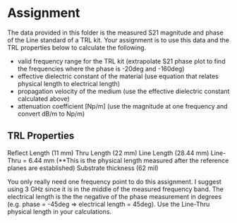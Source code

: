 # Assignment
The data provided in this folder is the measured S21 magnitude and phase of the Line standard of a TRL kit. Your assignment is to use this data and the TRL properties below to calculate the following.

* valid frequency range for the TRL kit (extrapolate S21 phase plot to find the frequencies where the phase is -20deg and -160deg)
* effective dielectric constant of the material (use equation that relates physical length to electrical length)
* propagation velocity of the medium (use the effective dielectric constant calculated above)
* attenuation coefficient [Np/m] (use the magnitude at one frequency and convert dB/m to Np/m)

## TRL Properties
Reflect Length (11 mm)
Thru Length (22 mm)
Line Length (28.44  mm)
Line-Thru = 6.44 mm (**This is the physical length measured after the reference planes are established)
Substrate thickness (62 mil)

You only really need one frequency point to do this assignment. I suggest using 3 GHz since it is in the middle of the measured frequency band. The electrical length is the the negative of the phase measurement in degrees (e.g. phase = -45deg => electrical length = 45deg). Use the Line-Thru physical length in your calculations. 
